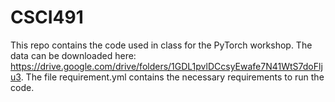 # CSCI491

This repo contains the code used in class for the PyTorch workshop. The data can be downloaded here: https://drive.google.com/drive/folders/1GDL1pvlDCcsyEwafe7N41WtS7doFlju3. The file requirement.yml contains the necessary requirements to run the code. 